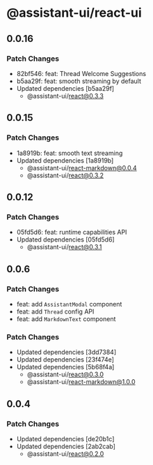# @assistant-ui/react-ui

## 0.0.16

### Patch Changes

- 82bf546: feat: Thread Welcome Suggestions
- b5aa29f: feat: smooth streaming by default
- Updated dependencies [b5aa29f]
  - @assistant-ui/react@0.3.3

## 0.0.15

### Patch Changes

- 1a8919b: feat: smooth text streaming
- Updated dependencies [1a8919b]
  - @assistant-ui/react-markdown@0.0.4
  - @assistant-ui/react@0.3.2

## 0.0.12

### Patch Changes

- 05fd5d6: feat: runtime capabilities API
- Updated dependencies [05fd5d6]
  - @assistant-ui/react@0.3.1

## 0.0.6

### Patch Changes

- feat: add `AssistantModal` component
- feat: add `Thread` config API
- feat: add `MarkdownText` component

### Patch Changes

- Updated dependencies [3dd7384]
- Updated dependencies [23f474e]
- Updated dependencies [5b68f4a]
  - @assistant-ui/react@0.3.0
  - @assistant-ui/react-markdown@1.0.0

## 0.0.4

### Patch Changes

- Updated dependencies [de20b1c]
- Updated dependencies [2ab2cab]
  - @assistant-ui/react@0.2.0
